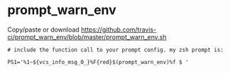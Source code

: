 # prompt_warn_env

Copy/paste or download https://github.com/travis-ci/prompt_warn_env/blob/master/prompt_warn_env.sh

```
# include the function call to your prompt config. my zsh prompt is:

PS1='%1~${vcs_info_msg_0_}%F{red}$(prompt_warn_env)%f $ '
```

